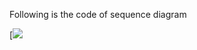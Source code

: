 Following is the code of sequence diagram

[![](https://mermaid.ink/svg/pako:eNp1UstOwzAQ_JXFJxD0ByKlUnmKAxIqjwPKZRtvi5EfwY-iquq_49hxk0rg085qdma82j1rDSdWMUffgXRLtwI3FlWjIT4M3uigVmQzfnNkYTafX8KzNV_U-gpuLKGngkdaYi3pBy13R9aAM8t0Hl4taoetMDr3kqn0IByEKPLI4ayGNg3z693I-SfMfdC8IDhf7cCRjKXQG7DJGlCZoP3FqdKQwscYUa_Xraa9kUyaZ3AshrCWWhJb4oskD_Ma1jFK9H1AIydmZTP955b9xl1MPRSQhycGpxZGEtQ1IFdiEulPxXeUgvcLx7iPRddZs6ViM45ORmaz4dvL_JG0SVcSxDDsiimyCgWPt7Lv2w3zn6SoYVUsOa0xSN-wRh8iNXS9-x0X3lhWeRvoivW39LLTbcGZM5wbq9YoXex2qD-MUYVESeIpn2i61MMv_Mrgjg)

